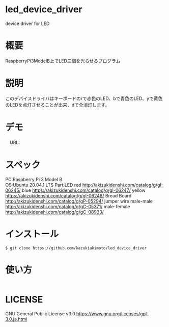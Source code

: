 # led_device_driver
device driver for LED

# 概要
RaspberryPi3ModelB上でLED三個を光らせるプログラム

# 説明
このデバイスドライバはキーボードのrで赤色のLED、bで青色のLED、yで黄色のLEDを点灯させることが出来、dで全消灯します。

# デモ
　URL:
 
# スペック
PC:Raspberry Pi 3 Model B  
OS:Ubuntu 20.04.1 LTS 
Part:LED red http://akizukidenshi.com/catalog/g/gI-06245/
         blue https://akizukidenshi.com/catalog/g/gI-06247/
         yellow https://akizukidenshi.com/catalog/g/gI-06248/
     Bread Board http://akizukidenshi.com/catalog/g/gP-05294/
     jumper wire male-male http://akizukidenshi.com/catalog/g/gC-05371/
                 male-female http://akizukidenshi.com/catalog/g/gC-08933/
 
# インストール
~~~
$ git clone https://github.com/kazukiakimoto/led_device_driver
~~~

# 使い方
~~~

~~~


# LICENSE
GNU General Public License v3.0
https://www.gnu.org/licenses/gpl-3.0.ja.html
